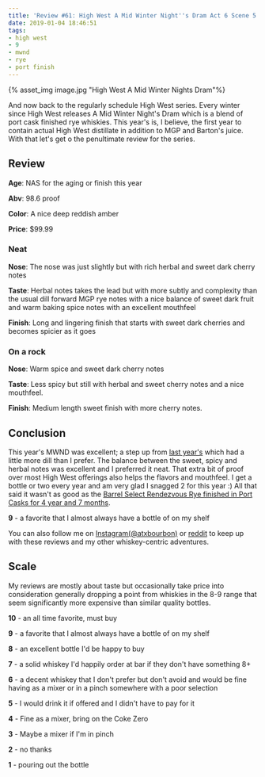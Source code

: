 ```yaml
---
title: 'Review #61: High West A Mid Winter Night''s Dram Act 6 Scene 5'
date: 2019-01-04 18:46:51
tags:
- high west
- 9
- mwnd
- rye
- port finish
---
```


{% asset_img image.jpg "High West A Mid Winter Nights Dram"%}

And now back to the regularly schedule High West series. Every winter since High West releases A Mid Winter Night's Dram which is a blend of port cask finished rye whiskies. This year's is, I believe, the first year to contain actual High West distillate in addition to MGP and Barton's juice. With that let's get o the penultimate review for the series.

## Review
**Age**: NAS for the aging or finish this year

**Abv**: 98.6 proof

**Color**: A nice deep reddish amber

**Price**: $99.99

### Neat
**Nose**: The nose was just slightly but with rich herbal and sweet dark cherry notes

**Taste**: Herbal notes takes the lead but with more subtly and complexity than the usual dill forward MGP rye notes with a nice balance of sweet dark fruit and warm baking spice notes with an excellent mouthfeel

**Finish**: Long and lingering finish that starts with sweet dark cherries and becomes spicier as it goes

### On a rock
**Nose**: Warm spice and sweet dark cherry notes

**Taste**: Less spicy but still with herbal and sweet cherry notes and a nice mouthfeel.

**Finish**: Medium length sweet finish with more cherry notes.

## Conclusion
This year's MWND was excellent; a step up from [last year's](https://atxbourbon.com/2018/09/19/Review-16-A-Mid-Winter-Night-s-Dram-Act-5-Scene-3-Mystery-Sample/) which had a little more dill than I prefer. The balance between the sweet, spicy and herbal notes was excellent and I preferred it neat. That extra bit of proof over most High West offerings also helps the flavors and mouthfeel. I get a bottle or two every year and am very glad I snagged 2 for this year :) All that said it wasn't as good as the [Barrel Select Rendezvous Rye finished in Port Casks for 4 year and 7 months](https://atxbourbon.com/2018/12/31/Review-58-High-West-Rendezvous-Rye-Barrel-Select-Port-Finish-2018/).

**9** - a favorite that I almost always have a bottle of on my shelf

You can also follow me on [Instagram(@atxbourbon)](https://www.instagram.com/atxbourbon/) or [reddit](https://www.reddit.com/r/scottmotorraddrinks/) to keep up with these reviews and my other whiskey-centric adventures.

## Scale
My reviews are mostly about taste but occasionally take price into consideration generally dropping a point from whiskies in the 8-9 range that seem significantly more expensive than similar quality bottles.

**10** - an all time favorite, must buy

**9** - a favorite that I almost always have a bottle of on my shelf

**8** - an excellent bottle I'd be happy to buy

**7** - a solid whiskey I'd happily order at bar if they don't have something 8+

**6** - a decent whiskey that I don't prefer but don't avoid and would be fine having as a mixer or in a pinch somewhere with a poor selection

**5** - I would drink it if offered and I didn't have to pay for it

**4** - Fine as a mixer, bring on the Coke Zero

**3** - Maybe a mixer if I'm in  pinch

**2** - no thanks

**1** - pouring out the bottle  